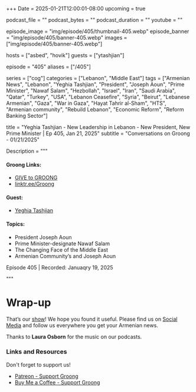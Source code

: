 +++
Date = 2025-01-21T12:00:01-08:00
upcoming = true

podcast_file = ""
podcast_bytes = ""
podcast_duration = ""
youtube = ""

episode_image = "img/episode/405/thumbnail-405.webp"
episode_banner = "img/episode/405/banner-405.webp"
images = ["img/episode/405/banner-405.webp"]

hosts = ["asbed", "hovik"]
guests = ["ytashjian"]

episode = "405"
aliases = ["/405"]

series = ["cog"]
categories = ["Lebanon", "Middle East"]
tags = ["Armenian News", "Lebanon", "Yeghia Tashjian", "President", "Joseph Aoun", "Prime Minister", "Nawaf Salam", "Hezbollah", "Israel", "Iran", "Saudi Arabia", "Qatar", "Turkey", "USA", "Lebanon Ceasefire", "Syria", "Beirut", "Lebanese Armenian", "Gaza", "War in Gaza", "Hayat Tahrir al-Sham", "HTS", "Armenian community", "Rebuild Lebanon", "Economic Reform", "Reform Banking Sector"]

title = "Yeghia Tashjian - New Leadership in Lebanon - New President, New Prime Minister | Ep 405, Jan 21, 2025"
subtitle = "Conversations on Groong - 01/21/2025"

Description = """

#### Groong Links:
* [GIVE to GROONG](https://podcasts.groong.org/donate)
* [linktr.ee/Groong](https://linktr.ee/groong)

#### Guest:
* [Yeghia Tashjian](/guest/ytashjian)

#### Topics:
* President Joseph Aoun
* Prime Minister-designate Nawaf Salam
* The Changing Face of the Middle East
* Armenian Community’s and Joseph Aoun


Episode 405 | Recorded: Januaqry 19, 2025

"""




# Wrap-up

That’s our [show](https://podcasts.groong.org/)! We hope you found it useful. Please find us on [Social Media](https://linktr.ee/groong) and follow us everywhere you get your Armenian news.

Thanks to **Laura Osborn** for the music on our podcasts.

### **Links and Resources**

Don't forget to support us!
* [Patreon - Support Groong](https://www.patreon.com/ann_groong)
* [Buy Me a Coffee - Support Groong](https://www.buymeacoffee.com/groong)
